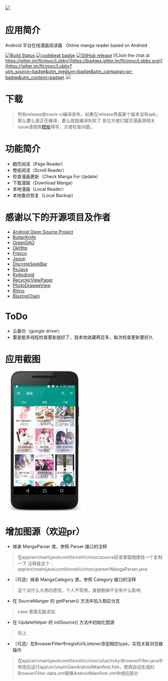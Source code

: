 <img src="./screenshot/icon.png">

# 应用简介


Android 平台在线漫画阅读器  
Online manga reader based on Android

[![Build Status](https://travis-ci.org/feilongfl/Cimoc.svg?branch=release-tci)](https://travis-ci.org/feilongfl/Cimoc)
[![codebeat badge](https://codebeat.co/badges/a22ca260-494d-4be8-9e3d-fc9c8f7d0f73)](https://codebeat.co/projects/github-com-feilongfl-cimoc-release-tci)
[![GitHub release](https://img.shields.io/github/release/feilongfl/Cimoc.svg)](https://github.com/feilongfl/Cimoc)
[![Join the chat at https://gitter.im/flcimoc/Lobby](https://badges.gitter.im/flcimoc/Lobby.svg)](https://gitter.im/flcimoc/Lobby?utm_source=badge&utm_medium=badge&utm_campaign=pr-badge&utm_content=badge)
![](https://img.shields.io/github/downloads/feilongfl/cimoc/total.svg)

# 下载
> 所有release由travis-ci编译发布，如果在release界面某个版本没有apk，那么要么是正在编译，要么就是编译失败了
> 各位大佬们提交漫画源相关issue请按照[模板](https://github.com/feilongfl/Cimoc/issues/new?assignees=&labels=%E6%BC%AB%E7%94%BB%E6%BA%90%E9%97%AE%E9%A2%98&template=comic-source-issues.md&title=%5BCS%5D)填写，方便检查问题。


# 功能简介
- 翻页阅读（Page Reader）
- 卷纸阅读（Scroll Reader）
- 检查漫画更新（Check Manga For Update）
- 下载漫画（Download Manga）
- 本地漫画（Local Reader）
- 本地备份恢复（Local Backup）

# 感谢以下的开源项目及作者
- [Android Open Source Project](http://source.android.com/)
- [ButterKnife](https://github.com/JakeWharton/butterknife)
- [GreenDAO](https://github.com/greenrobot/greenDAO)
- [OkHttp](https://github.com/square/okhttp)
- [Fresco](https://github.com/facebook/fresco)
- [Jsoup](https://github.com/jhy/jsoup)
- [DiscreteSeekBar](https://github.com/AnderWeb/discreteSeekBar)
- [RxJava](https://github.com/ReactiveX/RxJava)
- [RxAndroid](https://github.com/ReactiveX/RxAndroid)
- [RecyclerViewPager](https://github.com/lsjwzh/RecyclerViewPager)
- [PhotoDraweeView](https://github.com/ongakuer/PhotoDraweeView)
- [Rhino](https://github.com/mozilla/rhino)
- [BlazingChain](https://github.com/tommyettinger/BlazingChain)

# ToDo
- 云备份（google driver）
- 要是能多线程检查更新就好了，我本地收藏两百多，每次检查更新要好久

# 应用截图
<img src="./screenshot/01.png" width="250">

# 增加图源（欢迎pr）
- 继承 MangaParser 类，参照 Parser 接口的注释
> 在app\src\main\java\com\hiroshi\cimoc\source目录里面随便找一个复制一下
> 注释是这个：app\src\main\java\com\hiroshi\cimoc\parser\MangaParser.java
- （可选）继承 MangaCategory 类，参照 Category 接口的注释
> 这个没什么大用的感觉，个人不常用，直接删掉不会有什么影响
- 在 SourceManger 的 getParser() 方法中加入相应分支
> case 里面无脑添加
- 在 UpdateHelper 的 initSource() 方法中初始化图源
> 同上
- （可选）在BrowserFilter中registUrlListener添加相应type，实现关联浏览器操作
> 在app\src\main\java\com\hiroshi\cimoc\ui\activity\BrowserFilter.java中
> 修改后运行app\src\main\GenAndroidManifest.fish，使用自动生成的BrowserFilter-data.xml替换AndroidManifest.xml中相应部分
